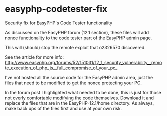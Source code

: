 easyphp-codetester-fix
======================

Security fix for EasyPHP's Code Tester functionality

As discussed on the EasyPHP forum (12.1 section), these files will add nonce functionality to the code tester part of the EasyPHP admin page.

This will (should) stop the remote exploit that o2326570 discovered.

See the article for more info: http://www.easyphp.org/forums/52/151031/12_1_security_vulnerability__remote_execution_of_php_js__full_compromise_of_your_pc_

I've not hosted all the source code for the EasyPHP admin area, just the files that need to be modified to get the nonce protecting your PC.  

In the forum post I highlighted what needed to be done, this is just for those not overly comfortable modifying the code themselves.  Download it and replace the files that are in the EasyPHP-12.1/home directory.  As always, make back ups of the files first and use at your own risk.